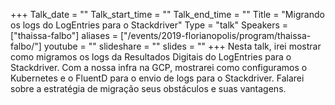 +++
Talk_date = ""
Talk_start_time = ""
Talk_end_time = ""
Title = "Migrando os logs do LogEntries para o Stackdriver"
Type = "talk"
Speakers = ["thaissa-falbo"]
aliases = ["/events/2019-florianopolis/program/thaissa-falbo/"]
youtube = ""
slideshare = ""
slides = ""
+++
Nesta talk, irei mostrar como migramos os logs da Resultados Digitais do LogEntries para o Stackdriver. Com a nossa infra na GCP, mostrarei como configuramos o Kubernetes e o FluentD para o envio de logs para o Stackdriver. Falarei sobre a estratégia de migração seus obstáculos e  suas vantagens.
